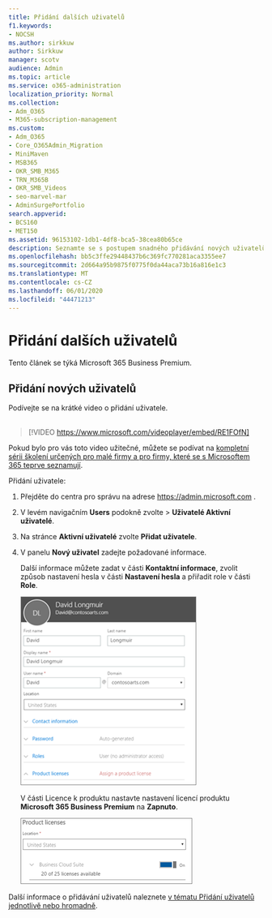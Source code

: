 ```yaml
---
title: Přidání dalších uživatelů
f1.keywords:
- NOCSH
ms.author: sirkkuw
author: Sirkkuw
manager: scotv
audience: Admin
ms.topic: article
ms.service: o365-administration
localization_priority: Normal
ms.collection:
- Adm_O365
- M365-subscription-management
ms.custom:
- Adm_O365
- Core_O365Admin_Migration
- MiniMaven
- MSB365
- OKR_SMB_M365
- TRN_M365B
- OKR_SMB_Videos
- seo-marvel-mar
- AdminSurgePortfolio
search.appverid:
- BCS160
- MET150
ms.assetid: 96153102-1db1-4df8-bca5-38cea80b65ce
description: Seznamte se s postupem snadného přidávání nových uživatelů, zabezpečení jejich zařízení a přiřazování rolí v Microsoft 365 Business Premium.
ms.openlocfilehash: bb5c3ffe29448437b6c369fc770281aca3355ee7
ms.sourcegitcommit: 2d664a95b9875f0775f0da44aca73b16a816e1c3
ms.translationtype: MT
ms.contentlocale: cs-CZ
ms.lasthandoff: 06/01/2020
ms.locfileid: "44471213"
---
```

# <a name="add-more-users"></a>Přidání dalších uživatelů

Tento článek se týká Microsoft 365 Business Premium.

## <a name="add-new-users"></a>Přidání nových uživatelů

Podívejte se na krátké video o přidání uživatele. <br><br>

> [!VIDEO https://www.microsoft.com/videoplayer/embed/RE1FOfN] 

Pokud bylo pro vás toto video užitečné, můžete se podívat na [kompletní sérii školení určených pro malé firmy a pro firmy, které se s Microsoftem 365 teprve seznamují](https://support.office.com/article/6ab4bbcd-79cf-4000-a0bd-d42ce4d12816).

Přidání uživatele:

1. Přejděte do centra pro správu na adrese <a href="https://go.microsoft.com/fwlink/p/?linkid=837890" target="_blank">https://admin.microsoft.com</a> . 
2. V levém navigačním **Users** podokně zvolte \> **Uživatelé Aktivní uživatelé**.
3. Na stránce **Aktivní uživatelé** zvolte **Přidat uživatele**.
4. V panelu **Nový uživatel** zadejte požadované informace. 
  
    Další informace můžete zadat v části **Kontaktní informace**, zvolit způsob nastavení hesla v části **Nastavení hesla** a přiřadit role v části **Role**.
      
    ![Enter user information in the New user card](../media/f04d39ca-48be-4868-8330-8552a4754c8b.png)
      
    V části Licence k produktu nastavte nastavení licencí produktu **Microsoft 365 Business Premium** na **Zapnuto**.
      
    ![Set the license setting to On position](../media/7404f7f7-93bc-44a3-9ffb-4208b5b17402.png)
  
Další informace o přidávání uživatelů naleznete [v tématu Přidání uživatelů jednotlivě nebo hromadně](https://docs.microsoft.com/office365/admin/add-users/add-users).
  
